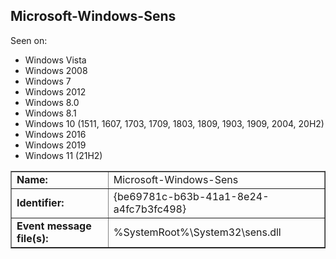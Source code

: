 ## Microsoft-Windows-Sens

Seen on:
* Windows Vista
* Windows 2008
* Windows 7
* Windows 2012
* Windows 8.0
* Windows 8.1
* Windows 10 (1511, 1607, 1703, 1709, 1803, 1809, 1903, 1909, 2004, 20H2)
* Windows 2016
* Windows 2019
* Windows 11 (21H2)

<table border="1" class="docutils">
  <tbody>
    <tr>
      <td><b>Name:</b></td>
      <td>Microsoft-Windows-Sens</td>
    </tr>
    <tr>
      <td><b>Identifier:</b></td>
      <td>{be69781c-b63b-41a1-8e24-a4fc7b3fc498}</td>
    </tr>
    <tr>
      <td><b>Event message file(s):</b></td>
      <td>%SystemRoot%\System32\sens.dll</td>
    </tr>
  </tbody>
</table>

&nbsp;

